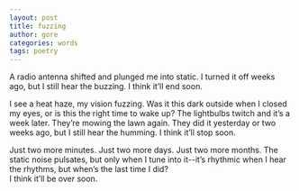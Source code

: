```yaml
---
layout: post
title: fuzzing
author: gore
categories: words
tags: poetry 
---
```

A radio antenna shifted and plunged me into static. I turned it off weeks ago, but I still hear the buzzing. I think it’ll end soon.  
  
I see a heat haze, my vision fuzzing. Was it this dark outside when I closed my eyes, or is this the right time to wake up? The lightbulbs twitch and it’s a week later. They’re mowing the lawn again. They did it yesterday or two weeks ago, but I still hear the humming. I think it’ll stop soon.  
  
Just two more minutes. Just two more days. Just two more months. 
The static noise pulsates, but only when I tune into it--it’s rhythmic when I hear the rhythms, but when’s the last time I did?  
I think it’ll be over soon. 
